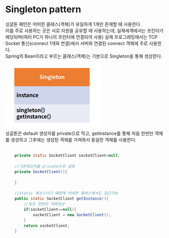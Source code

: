 # Singleton pattern

싱글톤 패턴은 어떠한 클래스(객체)가 유일하게 1개만 존재할 때 사용한다.<br>
이를 주로 사용하는 곳은 서로 자원을 공유할 때 사용하는데, 실제세계에서는 프린터가 해당되며(여러 PC가 하나의 프린터에 연결되어 사용) 실제 프로그래밍에서는 TCP Socket 통신(connect 1개와 연결)에서 서버와 연결된 connect 객체에 주로 사용한다.<br>
Spring의 Bean이라고 부르는 클래스(객체)는 기본으로 Singleton을 통해 생성한다.

<img src="./img/Singleton.PNG" width="300">
<br>
싱글톤은 default 생성자를 private으로 막고, getInstance를 통해 처음 한번만 객체를 생성하고 그후에는 생성된 객체를 가져와서 동일한 객체를 사용한다.


```java

    private static SocketClient socketClient=null;

    //기본생성자를 private으로 설정
    private SocketClient(){

    }

    //static 메소드이기 때문에 어떠한 클래스에서도 접근가능
    public static SocketClient getInstance(){
        //최초 한번만 객체생성
        if(socketClient==null){
            socketClient = new SocketClient();
        }
        return socketClient;
    }

```


